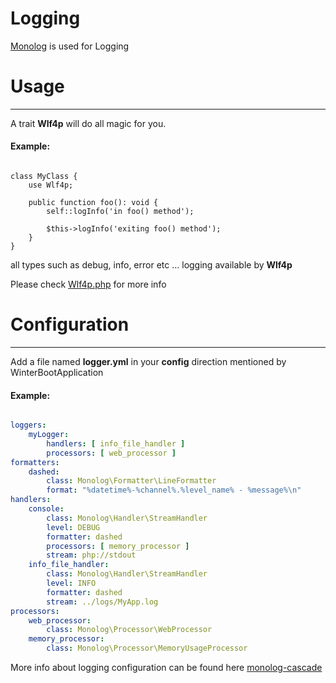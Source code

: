 # Logging

[Monolog](https://github.com/Seldaek/monolog) is used for Logging

# Usage

----


A trait **Wlf4p** will do all magic for you.


#### Example:

```phpt

class MyClass {
    use Wlf4p;
    
    public function foo(): void {
        self::logInfo('in foo() method');
        
        $this->logInfo('exiting foo() method');
    }
}

```

all types such as debug, info, error etc ... logging available by **Wlf4p**

Please check [Wlf4p.php](/src/util/log/Wlf4p.php) for more info



# Configuration

----

Add a file named **logger.yml** in your **config** direction mentioned by WinterBootApplication

#### Example:

```yaml

loggers:
    myLogger:
        handlers: [ info_file_handler ]
        processors: [ web_processor ]
formatters:
    dashed:
        class: Monolog\Formatter\LineFormatter
        format: "%datetime%-%channel%.%level_name% - %message%\n"
handlers:
    console:
        class: Monolog\Handler\StreamHandler
        level: DEBUG
        formatter: dashed
        processors: [ memory_processor ]
        stream: php://stdout
    info_file_handler:
        class: Monolog\Handler\StreamHandler
        level: INFO
        formatter: dashed
        stream: ../logs/MyApp.log
processors:
    web_processor:
        class: Monolog\Processor\WebProcessor
    memory_processor:
        class: Monolog\Processor\MemoryUsageProcessor


```

More info about logging configuration can be found here [monolog-cascade](https://github.com/suvera/monolog-cascade)

